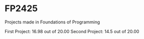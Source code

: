 # FP2425
Projects made in Foundations of Programming

First Project: 16.98 out of 20.00
Second Project: 14.5 out of 20.00
